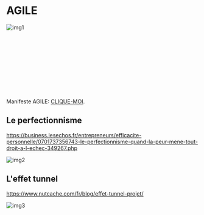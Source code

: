 # AGILE

![img1](https://www.penserchanger.com/wp-content/uploads/2020/12/Agilite-flexibilite.jpg)

<object data="./manifeste_agile_a3.pdf" type="application/pdf" width="700px" height="700px">
    <embed src="./manifeste_agile_a3.pdf">
        <p>Manifeste AGILE: <a href="./manifeste_agile_a3.pdf">CLIQUE-MOI</a>.</p>
    </embed>
</object>




## Le perfectionnisme


  https://business.lesechos.fr/entrepreneurs/efficacite-personnelle/0701737356743-le-perfectionnisme-quand-la-peur-mene-tout-droit-a-l-echec-349267.php
  
  
  ![img2](https://www.medisite.fr/files/images/diaporama/0/2/1/5625120/vignette-focus.jpg)



## L'effet tunnel

https://www.nutcache.com/fr/blog/effet-tunnel-projet/


  ![img3](http://antredeluciole.fr/wp-content/uploads/fullsizephoto743875.jpg)





